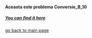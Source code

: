 #### Aceasta este problema Conversie_B_10

##### [You can find it here](https://www.pbinfo.ro/probleme/2318/conversie-b-10)

[go back to main page](https://github.com/SergiuMuntean/ProblemePbInfo)
